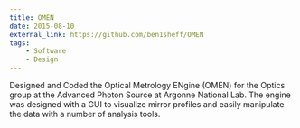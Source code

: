 ```yaml
---
title: OMEN
date: 2015-08-10
external_link: https://github.com/ben1sheff/OMEN
tags:
    - Software
    - Design
---
```


Designed and Coded the Optical Metrology ENgine (OMEN) for the Optics group at the Advanced Photon Source at Argonne National Lab. The engine was designed with a GUI to visualize mirror profiles and easily manipulate the data with a number of analysis tools.


<!--more-->
